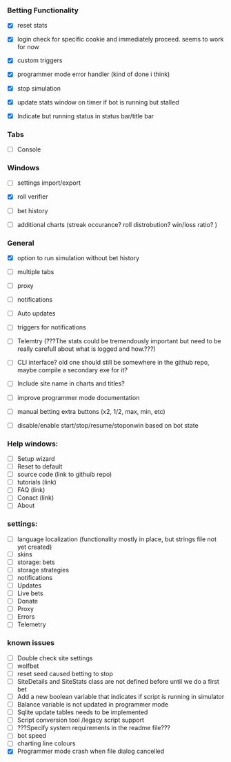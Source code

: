 ### Betting Functionality
- [x] reset stats
- [x] login check for specific cookie and immediately proceed. seems to work for now
- [x] custom triggers
- [x] programmer mode error handler (kind of done i think)
- [x] stop simulation
- [x] update stats window on timer if bot is running but stalled
- [x] Indicate but running status in status bar/title bar

	
### Tabs
- [ ] Console

### Windows
- [ ] settings import/export
- [x] roll verifier
- [ ] bet history
- [ ] additional charts (streak occurance? roll distrobution? win/loss ratio? )


### General
- [x] option to run simulation without bet history
- [ ] multiple tabs
- [ ] proxy
- [ ] notifications
- [ ] Auto updates	
- [ ] triggers for notifications
- [ ] Telemtry (???The stats could be tremendously important but need to be really carefull about what is logged and how.???)
- [ ] CLI interface? old one should still be somewhere in the github repo, maybe compile a secondary exe for it?
- [ ] Include site name in charts and titles?
- [ ] improve programmer mode documentation
- [ ] manual betting extra buttons (x2, 1/2, max, min, etc)
- [ ] disable/enable start/stop/resume/stoponwin based on bot state


### Help windows:
- [ ] Setup wizard
- [ ] Reset to default
- [ ] source code (link to githuib repo)
- [ ] tutorials (link)
- [ ] FAQ (link)
- [ ] Conact (link)
- [ ] About

### settings: 
- [ ] language localization (functionality mostly in place, but strings file not yet created)
- [ ] skins
- [ ] storage: bets
- [ ] storage strategies
- [ ] notifications
- [ ] Updates
- [ ] Live bets
- [ ] Donate
- [ ] Proxy
- [ ] Errors
- [ ] Telemetry

### known issues
- [ ] Double check site settings
- [ ] wolfbet
- [ ] reset seed caused betting to stop
- [ ] SiteDetails and SiteStats class are not defined before until we do a first bet
- [ ] Add a new boolean variable that indicates if script is running in simulator
- [ ] Balance variable is not updated in programmer mode
- [ ] Sqlite update tables needs to be implemented
- [ ] Script conversion tool /legacy script support
- [ ] ???Specify system requirements in the readme file???
- [ ] bot speed
- [ ] charting line colours
- [x] Programmer mode crash when file dialog cancelled
